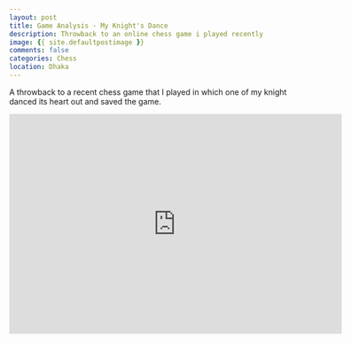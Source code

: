 ```yaml
---
layout: post
title: Game Analysis - My Knight's Dance 
description: Throwback to an online chess game i played recently 
image: {{ site.defaultpostimage }} 
comments: false
categories: Chess
location: Dhaka 
---
```


A throwback to a recent chess game that I played in which one of my knight danced its heart out and saved the game.

<iframe src="https://lichess.org/embed/game/XupoSNs7?theme=auto&bg=light" width=600 height=397 frameborder=0></iframe>